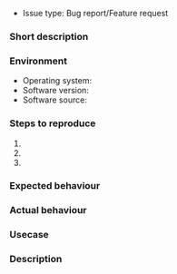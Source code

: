 <!-- Before filing an issue, please search the existing issues (both open and closed) to see if your report might be duplicate -->
<!-- Please don't file an issue when you have a support question, send support questions to the mailinglist or ask them on Gitter (https://gitter.im/fossasia/meilix) -->

- Issue type: Bug report/Feature request <!-- delete the one that does not apply -->

### Short description
<!-- Explain in a few sentences what the issue/request is -->

<!--
If this is a bug report, use the following part of the the template and delete the part at the bottom
-->
### Environment
<!-- Tell us about the environment -->
 - Operating system: 
 - Software version: 
 - Software source: <!-- e.g. Github Repository, Metapackage, installed via package managers -->

### Steps to reproduce
<!-- Tell us step-by-step how the issue can be triggered. Attach any screenshots if available -->
1. <!-- step 1 -->
2. <!-- step 2 -->
3. <!-- step 3 -->

### Expected behaviour
<!-- What would you expect to happen when the reproduction steps are run -->

### Actual behaviour
<!-- What did happen? Please (if possible) provide the stack trace -->

<!--
Use the part below to file a feature request and delete the bug report part above.
-->
### Usecase
<!-- Tell what you're trying to achieve, Describe _what_ the requested feature should do -->

### Description
<!-- Describe as extensively as possible what you want meilix to do -->
